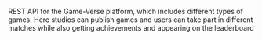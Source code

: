 REST API for the Game-Verse platform, which includes different types of games. Here studios can publish games and users can take part in different matches while also getting achievements and appearing on the leaderboard
